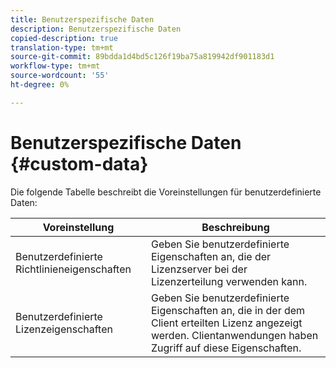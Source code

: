 ```yaml
---
title: Benutzerspezifische Daten
description: Benutzerspezifische Daten
copied-description: true
translation-type: tm+mt
source-git-commit: 89bdda1d4bd5c126f19ba75a819942df901183d1
workflow-type: tm+mt
source-wordcount: '55'
ht-degree: 0%

---
```



# Benutzerspezifische Daten {#custom-data}

Die folgende Tabelle beschreibt die Voreinstellungen für benutzerdefinierte Daten:

| Voreinstellung | Beschreibung |
|---|---|
| Benutzerdefinierte Richtlinieneigenschaften | Geben Sie benutzerdefinierte Eigenschaften an, die der Lizenzserver bei der Lizenzerteilung verwenden kann. |
| Benutzerdefinierte Lizenzeigenschaften | Geben Sie benutzerdefinierte Eigenschaften an, die in der dem Client erteilten Lizenz angezeigt werden. Clientanwendungen haben Zugriff auf diese Eigenschaften. |

